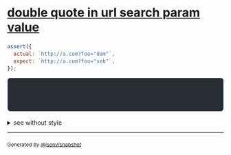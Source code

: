 # [double quote in url search param value](../../quote.test.js#L82)

```js
assert({
  actual: `http://a.com?foo="dam"`,
  expect: `http://a.com?foo="seb"`,
});
```

![img](throw.svg)

<details>
  <summary>see without style</summary>

```console
AssertionError: actual and expect are different

actual: 'http://a.com/?foo="dam"'
expect: 'http://a.com/?foo="seb"'
```

</details>

---

<sub>
  Generated by <a href="https://github.com/jsenv/core/tree/main/packages/independent/snapshot">@jsenv/snapshot</a>
</sub>